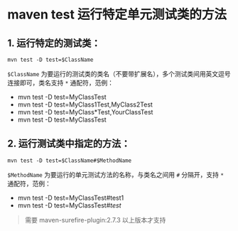 # maven test 运行特定单元测试类的方法

## 1. 运行特定的测试类：

```
mvn test -D test=$ClassName
```

`$ClassName` 为要运行的测试类的类名（不要带扩展名），多个测试类间用英文逗号连接即可，类名支持 `*` 通配符，范例：
- mvn test -D test=MyClassTest
- mvn test -D test=MyClass1Test,MyClass2Test
- mvn test -D test=MyClass*Test,YourClassTest
- mvn test -D test=MyClassTest

## 2. 运行测试类中指定的方法：

```
mvn test -D test=$ClassName#$MethodName
```

`$MethodName` 为要运行的单元测试方法的名称，与类名之间用 `#` 分隔开，支持 `*` 通配符，范例：

- mvn test -D test=MyClassTest#test1
- mvn test -D test=MyClassTest#*test*

> 需要 maven-surefire-plugin:2.7.3 以上版本才支持


[163 旧址]: http://rongjih.blog.163.com/blog/static/335744612010102911363452/